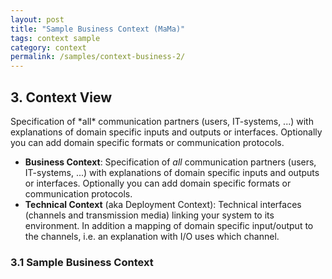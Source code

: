 ```yaml
---
layout: post
title: "Sample Business Context (MaMa)"
tags: context sample 
category: context
permalink: /samples/context-business-2/
---
```


## 3. Context View

<div class="arc42-help" markdown="1">
Specification of *all* communication partners (users, IT-systems, ...) with explanations of domain specific inputs and outputs or interfaces. 
Optionally you can add domain specific formats or communication protocols.

* **Business Context**: 
Specification of *all* communication partners (users, IT-systems, ...) with explanations of domain specific inputs and outputs or interfaces. 
Optionally you can add domain specific formats or communication protocols.
* **Technical Context** (aka Deployment Context): 
Technical interfaces (channels and transmission media) linking your system to its environment. 
In addition a mapping of domain specific input/output to the channels, i.e. an explanation with I/O uses which channel.

</div>

### 3.1 Sample Business Context 

